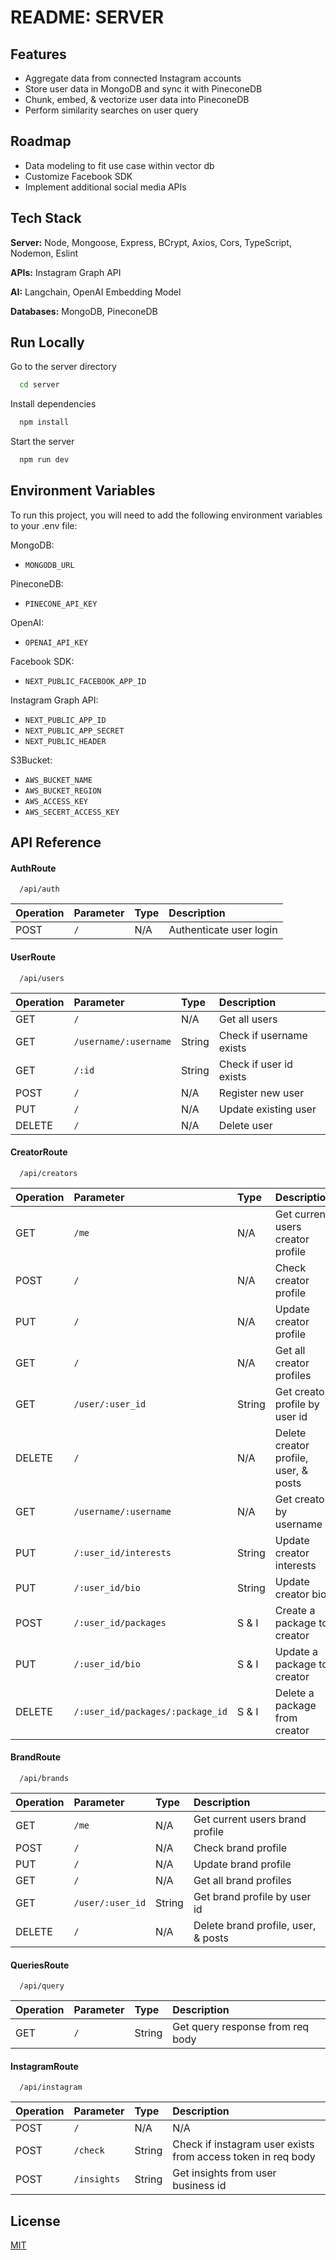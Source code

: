 
# README: SERVER



## Features

- Aggregate data from connected Instagram accounts
- Store user data in MongoDB and sync it with PineconeDB
- Chunk, embed, & vectorize user data into PineconeDB
- Perform similarity searches on user query


## Roadmap

- Data modeling to fit use case within vector db
- Customize Facebook SDK
- Implement additional social media APIs


## Tech Stack

**Server:** Node, Mongoose, Express, BCrypt, Axios, Cors, TypeScript, Nodemon, Eslint

**APIs:** Instagram Graph API

**AI:** Langchain, OpenAI Embedding Model

**Databases:** MongoDB, PineconeDB


## Run Locally

Go to the server directory

```bash
  cd server
```

Install dependencies

```bash
  npm install
```

Start the server

```bash
  npm run dev
```


## Environment Variables

To run this project, you will need to add the following environment variables to your .env file:

MongoDB:
- `MONGODB_URL`

PineconeDB:
- `PINECONE_API_KEY`

OpenAI:
- `OPENAI_API_KEY`

Facebook SDK:
- `NEXT_PUBLIC_FACEBOOK_APP_ID`

Instagram Graph API:
- `NEXT_PUBLIC_APP_ID`
- `NEXT_PUBLIC_APP_SECRET`
- `NEXT_PUBLIC_HEADER`

S3Bucket:
- `AWS_BUCKET_NAME`
- `AWS_BUCKET_REGION`
- `AWS_ACCESS_KEY`
- `AWS_SECERT_ACCESS_KEY`


## API Reference

#### AuthRoute

```http
  /api/auth
```

| Operation | Parameter | Type     | Description                |
| :-------- | :-------- | :------- | :------------------------- |
| POST      | `/`       | N/A      | Authenticate user login    |

#### UserRoute

```http
  /api/users
```

| Operation | Parameter            | Type        | Description                |
| :-------- | :--------            | :-------    | :------------------------- |
| GET       | `/`                  | N/A         | Get all users              |
| GET       | `/username/:username`| String      | Check if username exists   |
| GET       | `/:id`               | String      | Check if user id exists    |
| POST      | `/`                  | N/A         | Register new user          |
| PUT       | `/`                  | N/A         | Update existing user       |
| DELETE    | `/`                  | N/A         | Delete user                |

#### CreatorRoute

```http
  /api/creators
```

| Operation | Parameter       |       Type     | Description                           |
| :-------- | :--------             | :------- | :-------------------------            |
| GET       | `/me`                 | N/A      | Get current users creator profile     |
| POST      | `/`                   | N/A      | Check creator profile                 |
| PUT       | `/`                   | N/A      | Update creator profile                |
| GET       | `/`                   | N/A      | Get all creator profiles              |
| GET       | `/user/:user_id`      | String   | Get creator profile by user id        |
| DELETE    | `/`                   | N/A      | Delete creator profile, user, & posts |
| GET       | `/username/:username` | N/A      | Get creator by username               |
| PUT       | `/:user_id/interests` | String   | Update creator interests              |
| PUT       | `/:user_id/bio`       | String   | Update creator bio                    |
| POST      | `/:user_id/packages`  | S & I    | Create a package to creator           |
| PUT       | `/:user_id/bio`       | S & I    | Update a package to creator           |
| DELETE    | `/:user_id/packages/:package_id`| S & I | Delete a package from creator  |

#### BrandRoute

```http
  /api/brands
```

| Operation | Parameter       | Type     | Description                           |
| :-------- | :--------       | :------- | :-------------------------            |
| GET       | `/me`           | N/A      | Get current users brand profile       |
| POST      | `/`             | N/A      | Check brand profile                   |
| PUT       | `/`             | N/A      | Update brand profile                  |
| GET       | `/`             | N/A      | Get all brand profiles                |
| GET       | `/user/:user_id`| String   | Get brand profile by user id          |
| DELETE    | `/`             | N/A      | Delete brand profile, user, & posts   |

#### QueriesRoute

```http
  /api/query
```

| Operation | Parameter       | Type     | Description                           |
| :-------- | :--------       | :------- | :-------------------------            |
| GET       | `/`             | String   | Get query response from req body      |

#### InstagramRoute

```http
  /api/instagram
```

| Operation | Parameter       | Type     | Description                           |
| :-------- | :--------       | :------- | :-------------------------            |
| POST      | `/`             | N/A      | N/A      |
| POST      | `/check`        | String   | Check if instagram user exists from access token in req body      |
| POST      | `/insights`     | String   | Get insights from user business id      |

## License

[MIT](https://choosealicense.com/licenses/mit/)

